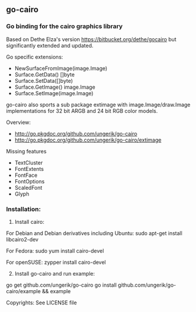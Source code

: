 ## go-cairo

### Go binding for the cairo graphics library

Based on Dethe Elza's version https://bitbucket.org/dethe/gocairo
but significantly extended and updated.

Go specific extensions:
* NewSurfaceFromImage(image.Image)
* Surface.GetData() []byte
* Surface.SetData([]byte)
* Surface.GetImage() image.Image
* Surface.SetImage(image.Image)

go-cairo also sports a sub package extimage with image.Image/draw.Image
implementations for 32 bit ARGB and 24 bit RGB color models.

Overview:
* http://go.pkgdoc.org/github.com/ungerik/go-cairo
* http://go.pkgdoc.org/github.com/ungerik/go-cairo/extimage

Missing features
* TextCluster
* FontExtents
* FontFace
* FontOptions
* ScaledFont
* Glyph

### Installation:

1. Install cairo:

For Debian and Debian derivatives including Ubuntu:
  sudo apt-get install libcairo2-dev

For Fedora:
	sudo yum install cairo-devel

For openSUSE:
	zypper install cairo-devel
  
2. Install go-cairo and run example:

  go get github.com/ungerik/go-cairo
  go install github.com/ungerik/go-cairo/example && example


Copyrights: See LICENSE file
